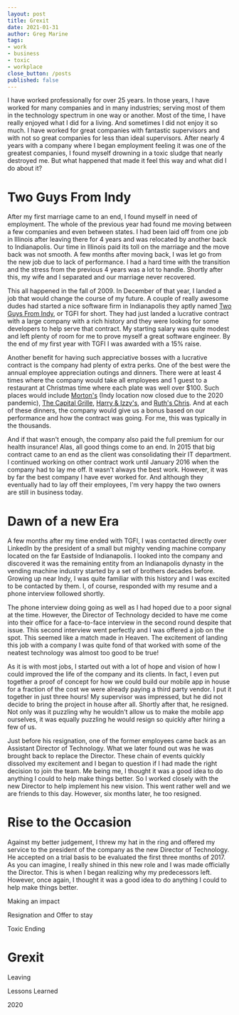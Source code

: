 ```yaml
---
layout: post
title: Grexit
date: 2021-01-31
author: Greg Marine
tags: 
- work
- business
- toxic
- workplace
close_button: /posts
published: false
---
```


I have worked professionally for over 25 years. In those years, I have worked for many companies and in many industries; serving most of them in the technology spectrum in one way or another. Most of the time, I have really enjoyed what I did for a living. And sometimes I did not enjoy it so much. I have worked for great companies with fantastic supervisors and with not so great companies for less than ideal supervisors. After nearly 4 years with a company where I began employment feeling it was one of the greatest companies, I found myself drowning in a toxic sludge that nearly destroyed me. But what happened that made it feel this way and what did I do about it?

<!--more-->

# Two Guys From Indy

After my first marriage came to an end, I found myself in need of employment. The whole of the previous year had found me moving between a few companies and even between states. I had been laid off from one job in Illinois after leaving there for 4 years and was relocated by another back to Indianapolis. Our time in Illinois paid its toll on the marriage and the move back was not smooth. A few months after moving back, I was let go from the new job due to lack of performance. I had a hard time with the transition and the stress from the previous 4 years was a lot to handle. Shortly after this, my wife and I separated and our marriage never recovered.

This all happened in the fall of 2009. In December of that year, I landed a job that would change the course of my future. A couple of really awesome dudes had started a nice software firm in Indianapolis they aptly named [Two Guys From Indy](https://www.tgfi.net), or TGFI for short. They had just landed a lucrative contract with a large company with a rich history and they were looking for some developers to help serve that contract. My starting salary was quite modest and left plenty of room for me to prove myself a great software engineer. By the end of my first year with TGFI I was awarded with a 15% raise.

Another benefit for having such appreciative bosses with a lucrative contract is the company had plenty of extra perks. One of the best were the annual employee appreciation outings and dinners. There were at least 4 times where the company would take all employees and 1 guest to a restaurant at Christmas time where each plate was well over $100. Such places would include [Morton's](https://www.mortons.com) (Indy location now closed due to the 2020 pandemic), [The Capital Grille](https://www.thecapitalgrille.com/locations/in/indianapolis/indianapolis/8032), [Harry & Izzy's](https://www.harryandizzys.com), and [Ruth's Chris](https://www.ruthschris.com/restaurant-locations/indianapolis-northside/). And at each of these dinners, the company would give us a bonus based on our performance and how the contract was going. For me, this was typically in the thousands.

And if that wasn't enough, the company also paid the full premium for our health insurance! Alas, all good things come to an end. In 2015 that big contract came to an end as the client was consolidating their IT department. I continued working on other contract work until January 2016 when the company had to lay me off. It wasn't always the best work. However, it was by far the best company I have ever worked for. And although they eventually had to lay off their employees, I'm very happy the two owners are still in business today.

# Dawn of a new Era

A few months after my time ended with TGFI, I was contacted directly over LinkedIn by the president of a small but mighty vending machine company located on the far Eastside of Indianapolis. I looked into the company and discovered it was the remaining entity from an Indianapolis dynasty in the vending machine industry started by a set of brothers decades before. Growing up near Indy, I was quite familiar with this history and I was excited to be contacted by them. I, of course, responded with my resume and a phone interview followed shortly.

The phone interview doing going as well as I had hoped due to a poor signal at the time. However, the Director of Technology decided to have me come into their office for a face-to-face interview in the second round despite that issue. This second interview went perfectly and I was offered a job on the spot. This seemed like a match made in Heaven. The excitement of landing this job with a company I was quite fond of that worked with some of the neatest technology was almost too good to be true!

As it is with most jobs, I started out with a lot of hope and vision of how I could improved the life of the company and its clients. In fact, I even put together a proof of concept for how we could build our mobile app in house for a fraction of the cost we were already paying a third party vendor. I put it together in just three hours! My supervisor was impressed, but he did not decide to bring the project in house after all. Shortly after that, he resigned. Not only was it puzzling why he wouldn't allow us to make the mobile app ourselves, it was equally puzzling he would resign so quickly after hiring a few of us.

Just before his resignation, one of the former employees came back as an Assistant Director of Technology. What we later found out was he was brought back to replace the Director. These chain of events quickly dissolved my excitement and I began to question if I had made the right decision to join the team. Me being me, I thought it was a good idea to do anything I could to help make things better. So I worked closely with the new Director to help implement his new vision. This went rather well and we are friends to this day. However, six months later, he too resigned.

# Rise to the Occasion

Against my better judgement, I threw my hat in the ring and offered my service to the president of the company as the new Director of Technology. He accepted on a trial basis to be evaluated the first three months of 2017. As you can imagine, I really shined in this new role and I was made officially the Director. This is when I began realizing why my predecessors left. However, once again, I thought it was a good idea to do anything I could to help make things better.

Making an impact

Resignation and Offer to stay

Toxic Ending

# Grexit

Leaving

Lessons Learned

2020